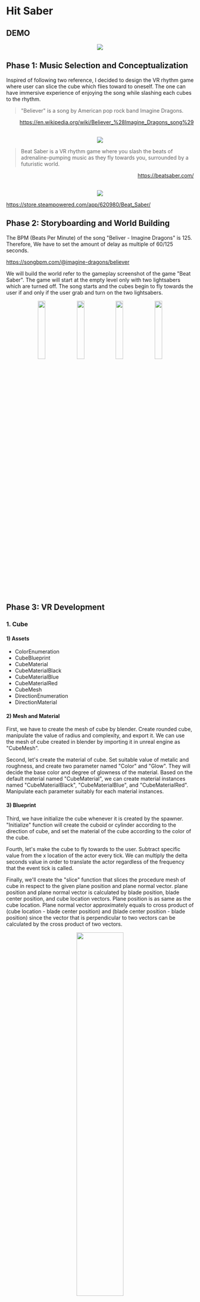 # Hit Saber

## DEMO

<div align="center">
    <a href="https://youtu.be/aUlHyvz5wyc?si=x3WUbfo8tZx4KefE">
        <img src="/ReadmeAssets/Thumbnail 1.png">
    </a>
</div>

## Phase 1: Music Selection and Conceptualization

<!-- Choose a music track and brainstorm initial concepts for your immersive VR music experience. -->

Inspired of following two reference, I decided to design the VR rhythm game where user can slice the cube which flies toward to oneself. The one can have immersive experience of enjoying the song while slashing each cubes to the rhythm.

<blockquote>
"Believer" is a song by American pop rock band Imagine Dragons.
</blockquote>

<div align="right">
    <a href="https://en.wikipedia.org/wiki/Believer_%28Imagine_Dragons_song%29">https://en.wikipedia.org/wiki/Believer_%28Imagine_Dragons_song%29</a>
</div>

<br>

<p align="center">
    <img src="/ReadmeAssets/Believer.jpg">
</p>

<blockquote>
Beat Saber is a VR rhythm game where you slash the beats of adrenaline-pumping music as they fly towards you, surrounded by a futuristic world.
</blockquote>

<div align="right">
    <a href="https://beatsaber.com/">https://beatsaber.com/</a>
</div>

<br>

<p align="center">
    <img src="/ReadmeAssets/Beat Saber.jpg">
</p>

https://store.steampowered.com/app/620980/Beat_Saber/

## Phase 2: Storyboarding and World Building

<!-- Craft storyboards that outline the narrative, seamlessly fusing visual and auditory elements. Begin constructing the VR environment within Unreal Engine. -->

The BPM (Beats Per Minute) of the song "Beliver - Imagine Dragons" is 125. Therefore, We have to set the amount of delay as multiple of 60/125 seconds.

https://songbpm.com/@imagine-dragons/believer

We will build the world refer to the gameplay screenshot of the game "Beat Saber". The game will start at the empty level only with two lightsabers which are turned off. The song starts and the cubes begin to fly towards the user if and only if the user grab and turn on the two lightsabers.

<div align="center">
    <img src="/ReadmeAssets/Beat Saber 1.jpg" style="width: 20%">
    <img src="/ReadmeAssets/Beat Saber 2.jpg" style="width: 20%">
    <img src="/ReadmeAssets/Beat Saber 3.jpg" style="width: 20%">
    <img src="/ReadmeAssets/Beat Saber 4.jpg" style="width: 20%">
</div>

## Phase 3: VR Development

<!-- Continue to Build and fine-tune your VR music experience, emphasizing user interactions and emotional resonance. -->

### 1. Cube

#### 1) Assets

- ColorEnumeration
- CubeBlueprint
- CubeMaterial
- CubeMaterialBlack
- CubeMaterialBlue
- CubeMaterialRed
- CubeMesh
- DirectionEnumeration
- DirectionMaterial

#### 2) Mesh and Material

First, we have to create the mesh of cube by blender. Create rounded cube, manipulate the value of radius and complexity, and export it. We can use the mesh of cube created in blender by importing it in unreal engine as "CubeMesh".

Second, let's create the material of cube. Set suitable value of metalic and roughness, and create two parameter named "Color" and "Glow". They will decide the base color and degree of glowness of the material. Based on the default material named "CubeMaterial", we can create material instances named "CubeMaterialBlack", "CubeMaterialBlue", and "CubeMaterialRed". Manipulate each parameter suitably for each material instances.

#### 3) Blueprint

Third, we have initialize the cube whenever it is created by the spawner. "Initialize" function will create the cuboid or cylinder according to the direction of cube, and set the material of the cube according to the color of the cube.

Fourth, let's make the cube to fly towards to the user. Subtract specific value from the x location of the actor every tick. We can multiply the delta seconds value in order to translate the actor regardless of the frequency that the event tick is called.

Finally, we'll create the "slice" function that slices the procedure mesh of cube in respect to the given plane position and plane normal vector. plane position and plane normal vector is calculated by blade position, blade center position, and cube location vectors. Plane position is as same as the cube location. Plane normal vector approximately equals to cross product of (cube location - blade center position) and (blade center position - blade position) since the vector that is perpendicular to two vectors can be calculated by the cross product of two vectors.

<p align="center">
    <img src="/ReadmeAssets/Cross Product.jpg" style="width: 50%">
</p>

Whenever the "slice function" is called, there are some variety of following functions to be executed.

1. Play haptic event to the according controller.
2. Add Score to the score blueprint.
3. Simulate physics, enable gravity, add impulse to the two sliced cubes.
4. Shine the background structures.
5. Destory the two sliced cubes after some delay.

### 2. Lane and Spawner

#### 1) Assets

- LaneBlueprint
- SpawnerBlueprint

#### 2) Blueprint

First, we have to implement "SpawnCube" function in the lane blueprint. It spawns a single cube at the location of itself and initializes the cube with given direction and color.

Second, implement "SpawnCubeAt" function in the spawner blueprint. the spawner consists of tweleve lanes, three rows and four lanes per row. the function gets index, direction, and color as parameter, and executes "SpawnCube" function of the lane according to the given index.

Third, make a preset of spawning cubes according to the BPM of the song. Since the BPM of the song is 125, we will delay 2 \* (60 / 125) seconds between each cube spawn event. We may make some arbitary fancy preset of spawning cubes, but in this project I choose to repetedly call the "SpawnCubeAt" function with random parameters with some correction. Correction prevents too difficult cube spawning consecutively.

### 3. Lightsaber

#### 1) Assets

- BladeMaterial
- BladeMaterialBlack
- BladeMaterialBlue
- BladeMaterialRed
- LightEnumeration
- LightsaberBlueBlueprint
- LightsaberRedBlueprint

#### 2) Mesh and Material

First, we have to create the mesh of blade. Create cylinder, manipulate the value of radius and length. Add the point light overlapping to the cylinder, manipulate the vlaue of source radius and source length so that we can have the effect of light is emmersing from the blade.

Second, let's create the material of blade. Create four parameter named "Color", "Glow", "Exponentln", and "BaseReflectFractionln". They will decide the base color, degree of glowness, and parameter of fresnel effect of the material. Based on the default material named "BladeMaterial", we can create material instances named "BladeMaterialBlack", "BladeMaterialBlue", and "BladeMaterialRed". Manipulate each parameter suitably for each material instances.

#### 3) Blueprint

Third, we have to make the lightsaber grabbable and turnable. Add grabcomponent to static mesh handle and implement "TurnOn" and "TurnOff" function, each of which turns on and turns off the static mesh blade with some ease out dissolving effect using "FInterp To" funciton.

Finally, change the collision preset of the blade to "OverlapAll", and every time the blade collider starts to overlap with the cube, call the slice function of the cube with current blade position and blade center position parameters. I've tried countless times with "OnComponentHit", not "OnComponentBeginOverlap". However, every time the user grabs the given actor, "VRPawn" blueprint attaches the child object (lightsaber) to the parent object (hand controller), so that the collider of the child is deactivated while it is attached to the parent until grab ends.

### 4. Floor and Light

#### 1) Assets

- FloorMaterial
- FogBlueprint
- LightBlueprint
- LightEnumeration
- RailMaterial
- TempBlueprint

#### 2) Blueprint

### 5. Score

#### 1) Assets

- ScoreBlueprint

#### 2) Blueprint

## Phase 4: Testing and Refinement

<!-- Test the VR project, gather feedback from peers, and apply refinements to ensure optimal audience engagement. -->

<a href="https://youtu.be/1bJSK-3MMjY?si=UxJjdJHugrcuiEOT">Testing and Refinement 1</a><br>
<a href="https://youtu.be/WyRjtOE3s9k?si=NGZiQilPCQFB1ERG">Testing and Refinement 2</a><br>
<a href="https://youtu.be/ULakozg99vY?si=z6Mp2sO24LvQDIU3">Testing and Refinement 3</a><br>
<a href="https://youtu.be/aUlHyvz5wyc?si=W6TUjX6S7xGxvNi_">Testing and Refinement 4</a><br>

## Phase 5: Demo

<!-- Demo your project to the class, give and receive critical feedback to your peers. -->

<div align="center">
    <a href="https://youtu.be/aUlHyvz5wyc?si=x3WUbfo8tZx4KefE">
        <img src="/ReadmeAssets/Thumbnail 1.png">
    </a>
</div>

## Phase 6: Documentation

### 1. How to Play

#### 1) Hardware Requirement

- Oculus Quest 2
- CPU: Intel i5-4590 / AMD Ryzen 5 1500x
- GPU: NVIDIA GTX 1050 Ti / AMD Radeon RX 470
- RAM: 8GB
- OS: Windows 10

#### 2) Software Requirement

- Oculus App
- Steam
- Steam VR
- Unreal Engine 5.3

#### 3) Instruction

1. git clone https://github.com/hoosong0235/Hit-Saber.git
2. Enjoy :)

#### 4) Tutorial

https://www.meta.com/ko-kr/help/quest/articles/headsets-and-accessories/oculus-link/connect-link-with-quest-2/  
https://www.youtube.com/watch?v=Z4sClxhgsxk&t=359s

### 2. Reference

#### 1) Beat Saber

https://beatsaber.com/  
https://store.steampowered.com/app/620980/Beat_Saber/

#### 2) Video

https://www.youtube.com/watch?v=Dzp4U94vIVY  
https://www.youtube.com/watch?v=yIo1nF-BVqk  
https://www.youtube.com/watch?v=0wKWoAFoqoo  
https://www.youtube.com/watch?v=ptEGTxpZ1_M  
https://www.youtube.com/watch?v=2I65tb73_wo  
https://www.youtube.com/watch?v=EZwluOWmXTs&list=PL2QnxVoLRx4h4iye5VQq4RAaYR_ud6uoG  
https://www.youtube.com/watch?v=YnPjL_jIjgk&list=PL2QnxVoLRx4iWibY5ZfuYi3E3CTifIDJD  
https://www.youtube.com/watch?v=gh4k0Q1Pl7E

#### 3) Article

https://en.wikipedia.org/wiki/Believer_%28Imagine_Dragons_song%29  
https://songbpm.com/@imagine-dragons/believer

